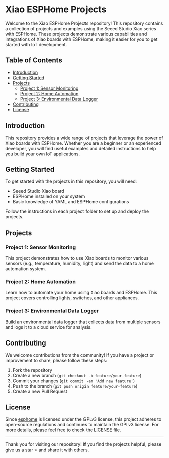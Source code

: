 # Xiao ESPHome Projects

Welcome to the Xiao ESPHome Projects repository! This repository contains a collection of projects and examples using the Seeed Studio Xiao series with ESPHome. These projects demonstrate various capabilities and integrations of Xiao boards with ESPHome, making it easier for you to get started with IoT development.

## Table of Contents
- [Introduction](#introduction)
- [Getting Started](#getting-started)
- [Projects](#projects)
  - [Project 1: Sensor Monitoring](#project-1-sensor-monitoring)
  - [Project 2: Home Automation](#project-2-home-automation)
  - [Project 3: Environmental Data Logger](#project-3-environmental-data-logger)
- [Contributing](#contributing)
- [License](#license)

## Introduction
This repository provides a wide range of projects that leverage the power of Xiao boards with ESPHome. Whether you are a beginner or an experienced developer, you will find useful examples and detailed instructions to help you build your own IoT applications.

## Getting Started
To get started with the projects in this repository, you will need:
- Seeed Studio Xiao board
- ESPHome installed on your system
- Basic knowledge of YAML and ESPHome configurations

Follow the instructions in each project folder to set up and deploy the projects.

## Projects

### Project 1: Sensor Monitoring
This project demonstrates how to use Xiao boards to monitor various sensors (e.g., temperature, humidity, light) and send the data to a home automation system.

### Project 2: Home Automation
Learn how to automate your home using Xiao boards and ESPHome. This project covers controlling lights, switches, and other appliances.

### Project 3: Environmental Data Logger
Build an environmental data logger that collects data from multiple sensors and logs it to a cloud service for analysis.

## Contributing
We welcome contributions from the community! If you have a project or improvement to share, please follow these steps:
1. Fork the repository
2. Create a new branch (`git checkout -b feature/your-feature`)
3. Commit your changes (`git commit -am 'Add new feature'`)
4. Push to the branch (`git push origin feature/your-feature`)
5. Create a new Pull Request

## License
Since [esphome](https://github.com/esphome/esphome) is licensed under the GPLv3 license, this project adheres to open-source regulations and continues to maintain the GPLv3 license. For more details, please feel free to check the [LICENSE](LICENSE) file.

---

Thank you for visiting our repository! If you find the projects helpful, please give us a star ⭐ and share it with others.
